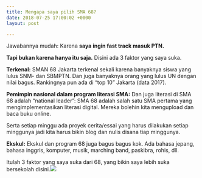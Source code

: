 ```yaml
---
title: Mengapa saya pilih SMA 68?
date: 2018-07-25 17:00:02 +0000
layout: post

---
```

Jawabannya mudah: Karena **saya ingin fast track masuk PTN.**

**Tapi bukan karena hanya itu saja.** Disini ada 3 faktor yang saya suka.

**Terkenal:** SMAN 68 Jakarta terkenal sekali karena banyaknya siswa yang lulus SNM- dan SBMPTN. Dan juga banyaknya orang yang lulus UN dengan nilai bagus. Rankingnya pun ada di “top 10” Jakarta (data 2017).

**Pemimpin nasional dalam program literasi SMA:** Dan juga literasi di SMA 68 adalah “national leader”: SMA 68 adalah salah satu SMA pertama yang mengimplementasikan literasi digital. Mereka bolehin kita mengupload dan baca buku online.

Serta setiap minggu ada proyek cerita/essai yang harus dilakukan setiap minggunya jadi kita harus bikin blog dan nulis disana tiap minggunya.

**Ekskul:** Ekskul dan program 68 juga bagus bagus kok. Ada bahasa jepang, bahasa inggris, komputer, musik, marching band, paskibra, rohis, dll.

Itulah 3 faktor yang saya suka dari 68, yang bikin saya lebih suka bersekolah disini.![](/uploads/fb_img_360_15302419448815290209256895418092\[1\].jpeg)
